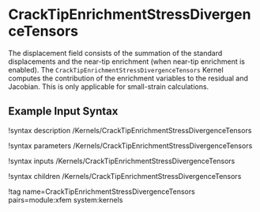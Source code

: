 # CrackTipEnrichmentStressDivergenceTensors

The displacement field consists of the summation of the standard displacements and the near-tip enrichment (when near-tip enrichment is enabled). The `CrackTipEnrichmentStressDivergenceTensors` Kernel computes the contribution of the enrichment variables to the residual and Jacobian. This is only applicable for small-strain calculations.

## Example Input Syntax

!syntax description /Kernels/CrackTipEnrichmentStressDivergenceTensors

!syntax parameters /Kernels/CrackTipEnrichmentStressDivergenceTensors

!syntax inputs /Kernels/CrackTipEnrichmentStressDivergenceTensors

!syntax children /Kernels/CrackTipEnrichmentStressDivergenceTensors

!tag name=CrackTipEnrichmentStressDivergenceTensors pairs=module:xfem system:kernels
